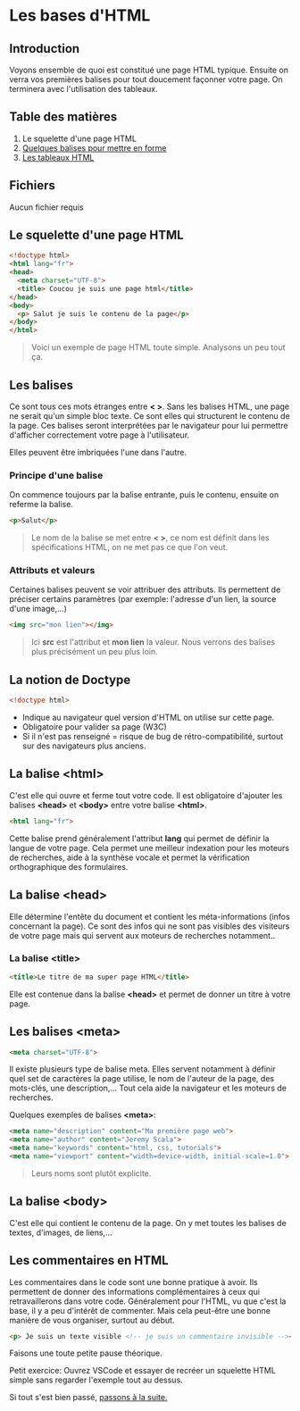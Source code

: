 # Les bases d'HTML

## Introduction

Voyons ensemble de quoi est constitué une page HTML typique. Ensuite on verra vos premières balises pour tout doucement façonner votre page. On terminera avec l'utilisation des tableaux.

## Table des matières

1. Le squelette d'une page HTML
2. [Quelques balises pour mettre en forme](/theorie-html-balises)
3. [Les tableaux HTML](/theorie-html-tableaux)

## Fichiers

Aucun fichier requis

## Le squelette d'une page HTML

```html
<!doctype html>
<html lang="fr">
<head>
  <meta charset="UTF-8">
  <title> Coucou je suis une page html</title>
</head>
<body>
  <p> Salut je suis le contenu de la page</p>
</body>
</html>
```

> Voici un exemple de page HTML toute simple. Analysons un peu tout ça.

## Les balises

Ce sont tous ces mots étranges entre **< >**. Sans les balises HTML, une page ne serait qu'un simple bloc texte. Ce sont elles qui structurent le contenu de la page. Ces balises seront interprétées par le navigateur pour lui permettre d'afficher correctement votre page à l'utilisateur.

Elles peuvent être imbriquées l'une dans l'autre.

### Principe d'une balise

On commence toujours par la balise entrante, puis le contenu, ensuite on referme la balise.

```html
<p>Salut</p>
```

> Le nom de la balise se met entre **< >**, ce nom est définit dans les spécifications HTML, on ne met pas ce que l'on veut.

### Attributs et valeurs

Certaines balises peuvent se voir attribuer des attributs. Ils permettent de préciser certains paramètres (par exemple: l'adresse d'un lien, la source d'une image,...)

```html
<img src="mon lien"></img>
```

> Ici **src** est l'attribut et **mon lien** la valeur. Nous verrons des balises plus précisément un peu plus loin.

## La notion de Doctype

```html
<!doctype html>
```

* Indique au navigateur quel version d'HTML on utilise sur cette page.
* Obligatoire pour valider sa page (W3C)
* Si il n'est pas renseigné = risque de bug de rétro-compatibilité, surtout sur des navigateurs plus anciens.

## La balise \<html>

C'est elle qui ouvre et ferme tout votre code. Il est obligatoire d'ajouter les balises **\<head>** et **\<body>** entre votre balise **\<html>**.

```html
<html lang="fr">
```

Cette balise prend généralement l'attribut **lang** qui permet de définir la langue de votre page. Cela permet une meilleur indexation pour les moteurs de recherches, aide à la synthèse vocale et permet la vérification orthographique des formulaires.

## La balise \<head>

Elle détermine l'entête du document et contient les méta-informations (infos concernant la page). Ce sont des infos qui ne sont pas visibles des visiteurs de votre page mais qui servent aux moteurs de recherches notamment..

### La balise \<title>

```html
<title>Le titre de ma super page HTML</title>
```

Elle est contenue dans la balise **\<head>** et permet de donner un titre à votre page.

## Les balises \<meta>

```html
<meta charset="UTF-8">
```

Il existe plusieurs type de balise meta. Elles servent notamment à définir quel set de caractères la page utilise, le nom de l'auteur de la page, des mots-clés, une description,... Tout cela aide la navigateur et les moteurs de recherches.

Quelques exemples de balises **\<meta>**:

```html
<meta name="description" content="Ma première page web">
<meta name="author" content="Jeremy Scala">
<meta name="keywords" content="html, css, tutorials">
<meta name="viewport" content="width=device-width, initial-scale=1.0">
```

> Leurs noms sont plutôt explicite.

## La balise \<body>

C'est elle qui contient le contenu de la page. On y met toutes les balises de textes, d'images, de liens,...

## Les commentaires en HTML

Les commentaires dans le code sont une bonne pratique à avoir. Ils permettent de donner des informations complémentaires à ceux qui retravaillerons dans votre code. Généralement pour l'HTML, vu que c'est la base, il y a peu d'intérêt de commenter. Mais cela peut-être une bonne manière de vous organiser, surtout au début.

```html
<p> Je suis un texte visible <!-- je suis un commentaire invisible --></p>
```

Faisons une toute petite pause théorique. 

Petit exercice: Ouvrez VSCode et essayer de recréer un squelette HTML simple sans regarder l'exemple tout au dessus.

Si tout s'est bien passé, [passons à la suite.](/theorie-html-balises.md)